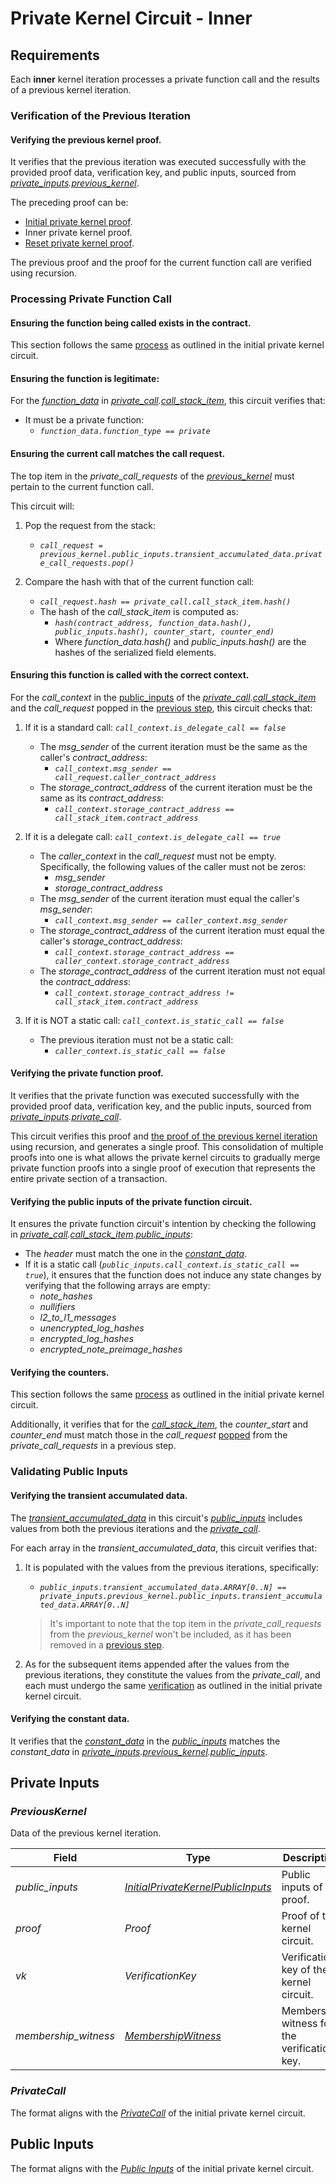 # Private Kernel Circuit - Inner

## Requirements

Each **inner** kernel iteration processes a private function call and the results of a previous kernel iteration.

### Verification of the Previous Iteration

#### Verifying the previous kernel proof.

It verifies that the previous iteration was executed successfully with the provided proof data, verification key, and public inputs, sourced from _[private_inputs](#private-inputs).[previous_kernel](#previouskernel)_.

The preceding proof can be:

- [Initial private kernel proof](./private-kernel-initial.md).
- Inner private kernel proof.
- [Reset private kernel proof](./private-kernel-reset.md).

The previous proof and the proof for the current function call are verified using recursion.

### Processing Private Function Call

#### Ensuring the function being called exists in the contract.

This section follows the same [process](./private-kernel-initial.md#ensuring-the-function-being-called-exists-in-the-contract) as outlined in the initial private kernel circuit.

#### Ensuring the function is legitimate:

For the _[function_data](./private-kernel-initial.md#functiondata)_ in _[private_call](#privatecall).[call_stack_item](./private-kernel-initial.md#privatecallstackitem)_, this circuit verifies that:

- It must be a private function:
  - _`function_data.function_type == private`_

#### Ensuring the current call matches the call request.

The top item in the _private_call_requests_ of the _[previous_kernel](#previouskernel)_ must pertain to the current function call.

This circuit will:

1. Pop the request from the stack:

   - _`call_request = previous_kernel.public_inputs.transient_accumulated_data.private_call_requests.pop()`_

2. Compare the hash with that of the current function call:

   - _`call_request.hash == private_call.call_stack_item.hash()`_
   - The hash of the _call_stack_item_ is computed as:
     - _`hash(contract_address, function_data.hash(), public_inputs.hash(), counter_start, counter_end)`_
     - Where _function_data.hash()_ and _public_inputs.hash()_ are the hashes of the serialized field elements.

#### Ensuring this function is called with the correct context.

For the _call_context_ in the [public_inputs](./private-function.md#public-inputs) of the _[private_call](#privatecall).[call_stack_item](./private-kernel-initial.md#privatecallstackitem)_ and the _call_request_ popped in the [previous step](#ensuring-the-current-call-matches-the-call-request), this circuit checks that:

1. If it is a standard call: _`call_context.is_delegate_call == false`_

   - The _msg_sender_ of the current iteration must be the same as the caller's _contract_address_:
     - _`call_context.msg_sender == call_request.caller_contract_address`_
   - The _storage_contract_address_ of the current iteration must be the same as its _contract_address_:
     - _`call_context.storage_contract_address == call_stack_item.contract_address`_

2. If it is a delegate call: _`call_context.is_delegate_call == true`_

   - The _caller_context_ in the _call_request_ must not be empty. Specifically, the following values of the caller must not be zeros:
     - _msg_sender_
     - _storage_contract_address_
   - The _msg_sender_ of the current iteration must equal the caller's _msg_sender_:
     - _`call_context.msg_sender == caller_context.msg_sender`_
   - The _storage_contract_address_ of the current iteration must equal the caller's _storage_contract_address_:
     - _`call_context.storage_contract_address == caller_context.storage_contract_address`_
   - The _storage_contract_address_ of the current iteration must not equal the _contract_address_:
     - _`call_context.storage_contract_address != call_stack_item.contract_address`_

3. If it is NOT a static call: _`call_context.is_static_call == false`_

   - The previous iteration must not be a static call:
     - _`caller_context.is_static_call == false`_

#### Verifying the private function proof.

It verifies that the private function was executed successfully with the provided proof data, verification key, and the public inputs, sourced from _[private_inputs](#private-inputs).[private_call](#privatecall)_.

This circuit verifies this proof and [the proof of the previous kernel iteration](#verifying-the-previous-kernel-proof) using recursion, and generates a single proof. This consolidation of multiple proofs into one is what allows the private kernel circuits to gradually merge private function proofs into a single proof of execution that represents the entire private section of a transaction.

#### Verifying the public inputs of the private function circuit.

It ensures the private function circuit's intention by checking the following in _[private_call](#privatecall).[call_stack_item](#privatecallstackitem).[public_inputs](./private-function.md#public-inputs)_:

- The _header_ must match the one in the _[constant_data](./private-kernel-initial.md#constantdata)_.
- If it is a static call (_`public_inputs.call_context.is_static_call == true`_), it ensures that the function does not induce any state changes by verifying that the following arrays are empty:
  - _note_hashes_
  - _nullifiers_
  - _l2_to_l1_messages_
  - _unencrypted_log_hashes_
  - _encrypted_log_hashes_
  - _encrypted_note_preimage_hashes_

#### Verifying the counters.

This section follows the same [process](./private-kernel-initial.md#verifying-the-counters) as outlined in the initial private kernel circuit.

Additionally, it verifies that for the _[call_stack_item](#privatecallstackitem)_, the _counter_start_ and _counter_end_ must match those in the _call_request_ [popped](#ensuring-the-current-call-matches-the-call-request) from the _private_call_requests_ in a previous step.

### Validating Public Inputs

#### Verifying the transient accumulated data.

The _[transient_accumulated_data](./private-kernel-initial.md#transientaccumulateddata)_ in this circuit's _[public_inputs](#public-inputs)_ includes values from both the previous iterations and the _[private_call](#privatecall)_.

For each array in the _transient_accumulated_data_, this circuit verifies that:

1. It is populated with the values from the previous iterations, specifically:

   - _`public_inputs.transient_accumulated_data.ARRAY[0..N] == private_inputs.previous_kernel.public_inputs.transient_accumulated_data.ARRAY[0..N]`_

   > It's important to note that the top item in the _private_call_requests_ from the _previous_kernel_ won't be included, as it has been removed in a [previous step](#ensuring-the-current-call-matches-the-call-request).

2. As for the subsequent items appended after the values from the previous iterations, they constitute the values from the _private_call_, and each must undergo the same [verification](./private-kernel-initial.md#verifying-the-transient-accumulated-data) as outlined in the initial private kernel circuit.

#### Verifying the constant data.

It verifies that the _[constant_data](./private-kernel-initial.md#constantdata)_ in the _[public_inputs](#public-inputs)_ matches the _constant_data_ in _[private_inputs](#private-inputs).[previous_kernel](#previouskernel).[public_inputs](./private-kernel-initial.md#public-inputs)_.

## Private Inputs

### _PreviousKernel_

Data of the previous kernel iteration.

| Field                | Type                                                                            | Description                                  |
| -------------------- | ------------------------------------------------------------------------------- | -------------------------------------------- |
| _public_inputs_      | _[InitialPrivateKernelPublicInputs](./private-kernel-initial.md#public-inputs)_ | Public inputs of the proof.                  |
| _proof_              | _Proof_                                                                         | Proof of the kernel circuit.                 |
| _vk_                 | _VerificationKey_                                                               | Verification key of the kernel circuit.      |
| _membership_witness_ | _[MembershipWitness](./private-kernel-initial.md#membershipwitness)_            | Membership witness for the verification key. |

### _PrivateCall_

The format aligns with the _[PrivateCall](./private-kernel-initial.md#privatecall)_ of the initial private kernel circuit.

## Public Inputs

The format aligns with the _[Public Inputs](./private-kernel-initial.md#public-inputs)_ of the initial private kernel circuit.
